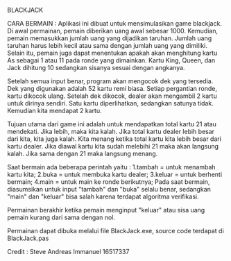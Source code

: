 BLACKJACK

CARA BERMAIN :
Aplikasi ini dibuat untuk mensimulasikan game blackjack.
Di awal permainan, pemain diberikan uang awal sebesar 1000.
Kemudian, pemain memasukkan jumlah uang yang dijadikan taruhan. Jumlah uang taruhan
harus lebih kecil atau sama dengan jumlah uang yang dimiliki.
Selain itu, pemain juga dapat menentukan apakah akan menghitung kartu As sebagai
1 atau 11 pada ronde yang dimainkan. Kartu King, Queen, dan Jack dihitung 10 sedangkan
sisanya sesuai dengan angkanya.

Setelah semua input benar, program akan mengocok dek yang tersedia. Dek yang digunakan
adalah 52 kartu remi biasa. Setiap pergantian ronde, kartu dikocok ulang. 
Setelah dek dikocok, dealer akan mengambil 2 kartu untuk dirinya sendiri. Satu kartu
diperlihatkan, sedangkan satunya tidak. Kemudian kita mendapat 2 kartu. 

Tujuan utama dari game ini adalah untuk mendapatkan total kartu 21 atau mendekati. 
Jika lebih, maka kita kalah. Jika total kartu dealer lebih besar dari kita, kita juga kalah. 
Kita menang ketika total kartu kita lebih besar dari kartu dealer. Jika diawal kartu kita
sudah melebihi 21 maka akan langsung kalah. Jika sama dengan 21 maka langsung menang.

Saat bermain ada beberapa perintah yaitu :
1.tambah	= untuk menambah kartu kita;
2.buka 	= untuk membuka kartu dealer;
3.keluar = untuk berhenti bermain;
4.main	= untuk main ke ronde berikutnya;
Pada saat bermain, diasumsikan untuk input "tambah" dan "buka" selalu benar, 
sedangkan "main" dan "keluar" bisa salah karena terdapat algoritma verifikasi.

Permainan berakhir ketika pemain menginput "keluar" atau sisa uang pemain kurang dari sama
dengan nol.

Permainan dapat dibuka melalui file BlackJack.exe, source code terdapat di BlackJack.pas


Credit :
Steve Andreas Immanuel
16517337
